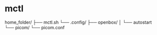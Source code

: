 # mctl

home_folder/
├── mctl.sh
└── .config/
    ├── openbox/
    │   └── autostart
    └── picom/
        └── picom.conf